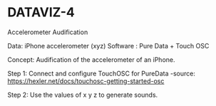 # DATAVIZ-4

Accelerometer Audification

Data: iPhone accelerometer (xyz)
Software : Pure Data + Touch OSC

Concept: Audification of the accelerometer of an iPhone.


Step 1: Connect and configure TouchOSC for PureData
	-source: https://hexler.net/docs/touchosc-getting-started-osc

Step 2: Use the values of x y z to generate sounds.
